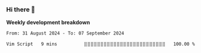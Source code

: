 ### Hi there 👋


**Weekly development breakdown**

<!--START_SECTION:waka-->

```txt
From: 31 August 2024 - To: 07 September 2024

Vim Script   9 mins          ⣿⣿⣿⣿⣿⣿⣿⣿⣿⣿⣿⣿⣿⣿⣿⣿⣿⣿⣿⣿⣿⣿⣿⣿⣿   100.00 %
```

<!--END_SECTION:waka-->

